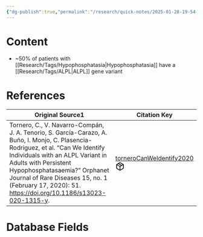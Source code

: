 ```yaml
---
{"dg-publish":true,"permalink":"/research/quick-notes/2025-01-28-19-54-04/","updated":"2025-01-28T19:55:00-05:00"}
---
```


# Content
- ~50% of patients with [[Research/Tags/Hypophosphatasia\|Hypophosphatasia]] have a [[Research/Tags/ALPL\|ALPL]] gene variant
# References
<div><table class="dataview table-view-table"><thead class="table-view-thead"><tr class="table-view-tr-header"><th class="table-view-th"><span>Original Source</span><span class="dataview small-text">1</span></th><th class="table-view-th"><span>Citation Key</span></th></tr></thead><tbody class="table-view-tbody"><tr><td><span>Tornero, C., V. Navarro-Compán, J. A. Tenorio, S. García-Carazo, A. Buño, I. Monjo, C. Plasencia-Rodriguez, et al. “Can We Identify Individuals with an ALPL Variant in Adults with Persistent Hypophosphatasaemia?” Orphanet Journal of Rare Diseases 15, no. 1 (February 17, 2020): 51. <a rel="noopener nofollow" class="external-link" href="https://doi.org/10.1186/s13023-020-1315-y" target="_blank">https://doi.org/10.1186/s13023-020-1315-y</a>.</span></td><td><span><a data-tooltip-position="top" aria-label="Research/Evidence Sources/torneroCanWeIdentify2020.md" data-href="Research/Evidence Sources/torneroCanWeIdentify2020.md" href="Research/Evidence Sources/torneroCanWeIdentify2020.md" class="internal-link" target="_blank" rel="noopener nofollow" fileclass-name="Research Links">torneroCanWeIdentify2020</a><a class="metadata-menu fileclass-icon"><svg xmlns="http://www.w3.org/2000/svg" width="24" height="24" viewBox="0 0 24 24" fill="none" stroke="currentColor" stroke-width="2" stroke-linecap="round" stroke-linejoin="round" class="svg-icon lucide-package"><path d="m7.5 4.27 9 5.15"></path><path d="M21 8a2 2 0 0 0-1-1.73l-7-4a2 2 0 0 0-2 0l-7 4A2 2 0 0 0 3 8v8a2 2 0 0 0 1 1.73l7 4a2 2 0 0 0 2 0l7-4A2 2 0 0 0 21 16Z"></path><path d="m3.3 7 8.7 5 8.7-5"></path><path d="M12 22V12"></path></svg></a></span></td></tr></tbody></table></div>

# Database Fields